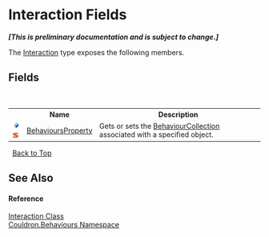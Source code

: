# Interaction Fields
 _**\[This is preliminary documentation and is subject to change.\]**_

The <a href="T_Couldron_Behaviours_Interaction">Interaction</a> type exposes the following members.


## Fields
&nbsp;<table><tr><th></th><th>Name</th><th>Description</th></tr><tr><td>![Public field](media/pubfield.gif "Public field")![Static member](media/static.gif "Static member")</td><td><a href="F_Couldron_Behaviours_Interaction_BehavioursProperty">BehavioursProperty</a></td><td>
Gets or sets the <a href="T_Couldron_Collections_BehaviourCollection">BehaviourCollection</a> associated with a specified object.</td></tr></table>&nbsp;
<a href="#interaction-fields">Back to Top</a>

## See Also


#### Reference
<a href="T_Couldron_Behaviours_Interaction">Interaction Class</a><br /><a href="N_Couldron_Behaviours">Couldron.Behaviours Namespace</a><br />